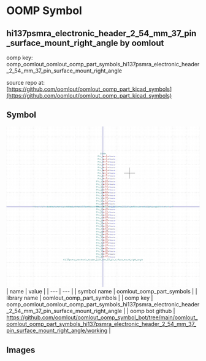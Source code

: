 # OOMP Symbol  
## hi137psmra_electronic_header_2_54_mm_37_pin_surface_mount_right_angle  by oomlout  
  
oomp key: oomp_oomlout_oomlout_oomp_part_symbols_hi137psmra_electronic_header_2_54_mm_37_pin_surface_mount_right_angle  
  
source repo at: [https://github.com/oomlout/oomlout_oomp_part_kicad_symbols](https://github.com/oomlout/oomlout_oomp_part_kicad_symbols)  
## Symbol  
  
[![working.png](working_600.png)](working.png)  
| name | value | 
| --- | --- | 
| symbol name | oomlout_oomp_part_symbols | 
| library name | oomlout_oomp_part_symbols | 
| oomp key | oomp_oomlout_oomlout_oomp_part_symbols_hi137psmra_electronic_header_2_54_mm_37_pin_surface_mount_right_angle | 
| oomp bot github | https://github.com/oomlout/oomlout_oomp_symbol_bot/tree/main/oomlout_oomlout_oomp_part_symbols_hi137psmra_electronic_header_2_54_mm_37_pin_surface_mount_right_angle/working | 
## Images  
